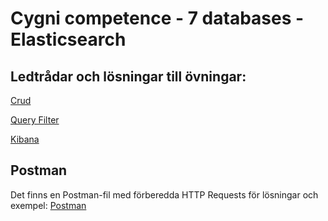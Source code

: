 # Cygni competence - 7 databases - Elasticsearch

## Ledtrådar och lösningar till övningar:
[Crud](https://github.com/cygni/cygni-competence-7-databases/blob/elasticsearch-hints/elasticsearch/crud_hints.md)

[Query Filter](https://github.com/cygni/cygni-competence-7-databases/blob/elasticsearch-hints/elasticsearch/query_filter_hints.md)

[Kibana](https://github.com/cygni/cygni-competence-7-databases/blob/elasticsearch-hints/elasticsearch/kibana_hints.md)

## Postman
Det finns en Postman-fil med förberedda HTTP Requests för lösningar och exempel:
[Postman](https://github.com/cygni/cygni-competence-7-databases/blob/elasticsearch-hints/elasticsearch/Elasticsearch.postman_collection)

